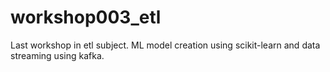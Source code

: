 # workshop003_etl
Last workshop in etl subject. ML model creation using scikit-learn and data streaming using kafka.
